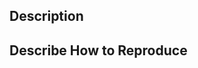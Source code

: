 ## Description
<!-- Describe your issue or user story in detail -->

## Describe How to Reproduce
<!-- If this is an issue, provide sufficient context and steps to reproduce the issue,
     including: what you did, what you expected to happen, and what happened instead. -->
